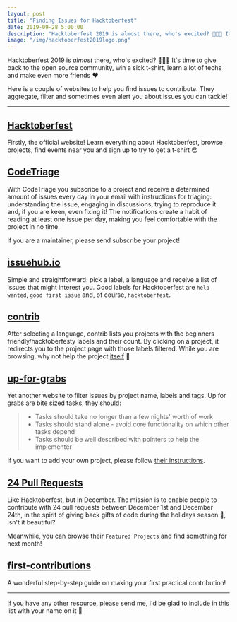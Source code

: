 ```yaml
---
layout: post
title: "Finding Issues for Hacktoberfest"
date: 2019-09-28 5:00:00
description: "Hacktoberfest 2019 is almost there, who's excited? 🎉🎊🥳 It's time to give back to the open source community, win a sick t-shirt, learn a lot of techs and make even more friends ❤️"
image: "/img/hacktoberfest2019logo.png"
---
```


Hacktoberfest 2019 is _almost_ there, who's excited? 🎉🎊🥳 It's time to give back to the open source community, win a sick t-shirt, learn a lot of techs and make even more friends ❤️

Here is a couple of websites to help you find issues to contribute. They aggregate, filter and sometimes even alert you about issues you can tackle!

---

## [Hacktoberfest](https://hacktoberfest.digitalocean.com/)
Firstly, the official website! Learn everything about Hacktoberfest, browse projects, find events near you and sign up to try to get a t-shirt 😍

## [CodeTriage](https://www.codetriage.com)
With CodeTriage you subscribe to a project and receive a determined amount of issues every day in your email with instructions for triaging: understanding the issue, engaging in discussions, trying to reproduce it and, if you are keen, even fixing it! The notifications create a habit of reading at least one issue per day, making you feel comfortable with the project in no time.

If you are a maintainer, please send subscribe your project!

## [issuehub.io](http://issuehub.io)
Simple and straightforward: pick a label, a language and receive a list of issues that might interest you. Good labels for Hacktoberfest are `help wanted`, `good first issue` and, of course, `hacktoberfest`.

## [contrib](https://gauger.io/contrib)
After selecting a language, contrib lists you projects with the beginners friendly/hacktoberfesty labels and their count. By clicking on a project, it redirects you to the project page with those labels filtered. While you are browsing, why not help the project [itself](https://github.com/devgg/contrib) 🤯

## [up-for-grabs](https://github.com/up-for-grabs/up-for-grabs.net)
Yet another website to filter issues by project name, labels and tags. Up for grabs are bite sized tasks, they should:

> - Tasks should take no longer than a few nights' worth of work  
> - Tasks should stand alone - avoid core functionality on which other tasks depend  
> - Tasks should be well described with pointers to help the implementer  

If you want to add your own project, please follow [their instructions](https://github.com/up-for-grabs/up-for-grabs.net#add-a-project).

## [24 Pull Requests](https://24pullrequests.com/)
Like Hacktoberfest, but in December. The mission is to enable people to contribute with 24 pull requests between December 1st and December 24th, in the spirit of giving back gifts of code during the holidays season 🎅, isn't it beautiful?

Meanwhile, you can browse their `Featured Projects` and find something for next month!

## [first-contributions](https://firstcontributions.github.io/)
A wonderful step-by-step guide on making your first practical contribution!

---

If you have any other resource, please send me, I'd be glad to include in this list with your name on it 💜